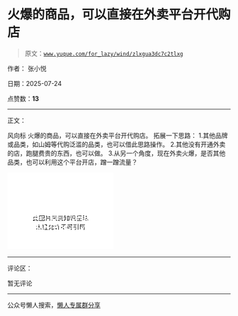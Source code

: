 # 火爆的商品，可以直接在外卖平台开代购店

> 原文：[`www.yuque.com/for_lazy/wind/zlxgua3dc7c2tlxg`](https://www.yuque.com/for_lazy/wind/zlxgua3dc7c2tlxg)

作者： 张小悦

日期：2025-07-24

点赞数：**13**

* * *

正文：

风向标 火爆的商品，可以直接在外卖平台开代购店。 拓展一下思路： 1.其他品牌或品类，如山姆等代购泛滥的品类，也可以借此思路操作。
2.其他没有开通外卖的店，跑腿费贵的东西，也可以做。 3.从另一个角度，现在外卖火爆，是否其他品类，也可以利用这个平台开店，蹭一蹭流量？

![](img/3e205704092e899fb32f4eb50b6bccb0.png "None")

* * *

评论区：

暂无评论

* * *

公众号懒人搜索，[懒人专属群分享](https://lazybook.fun/#/blog/group)